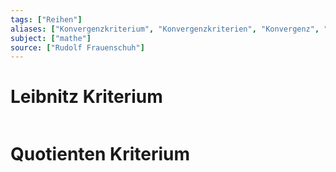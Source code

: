 ```yaml
---
tags: ["Reihen"]
aliases: ["Konvergenzkriterium", "Konvergenzkriterien", "Konvergenz", "konvergiert"]
subject: ["mathe"]
source: ["Rudolf Frauenschuh"]
---
```


# Leibnitz Kriterium
```ad-example
```
# Quotienten Kriterium
```ad-example
```